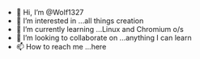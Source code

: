 - 👋 Hi, I’m @Wolf1327
- 👀 I’m interested in ...all things creation
- 🌱 I’m currently learning ...Linux and Chromium o/s
- 💞️ I’m looking to collaborate on ...anything I can learn
- 📫 How to reach me ...here

<!---
Wolf1327/Wolf1327 is a ✨ special ✨ repository because its `README.md` (this file) appears on your GitHub profile.
You can click the Preview link to take a look at your changes.
--->

